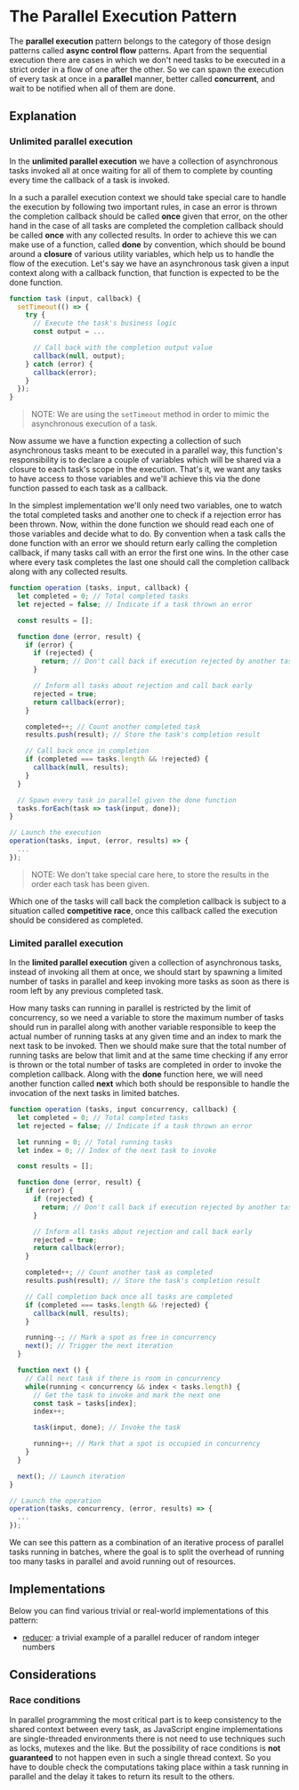 # The Parallel Execution Pattern #

The **parallel execution** pattern belongs to the category of those design patterns called **async control flow** patterns. Apart from the sequential execution there are cases in which we don't need tasks to be executed in a strict order in a flow of one after the other. So we can spawn the execution of every task at once in a **parallel** manner, better called **concurrent**, and wait to be notified when all of them are done.

## Explanation ##

### Unlimited parallel execution ###

In the **unlimited parallel execution** we have a collection of asynchronous tasks invoked all at once waiting for all of them to complete by counting every time the callback of a task is invoked.

In a such a parallel execution context we should take special care to handle the execution by following two important rules, in case an error is thrown the completion callback should be called **once** given that error, on the other hand in the case of all tasks are completed the completion callback should be called **once** with any collected results. In order to achieve this we can make use of a function, called **done** by convention, which should be bound around a **closure** of various utility variables, which help us to handle the flow of the execution. Let's say we have an asynchronous task given a input context along with a callback function, that function is expected to be the done function.

```javascript
function task (input, callback) {
  setTimeout(() => {
    try {
      // Execute the task's business logic
      const output = ...

      // Call back with the completion output value
      callback(null, output);
    } catch (error) {
      callback(error);
    }
  });
}
```

> NOTE: We are using the `setTimeout` method in order to mimic the asynchronous execution of a task.

Now assume we have a function expecting a collection of such asynchronous tasks meant to be executed in a parallel way, this function's responsibility is to declare a couple of variables which will be shared via a closure to each task's scope in the execution. That's it, we want any tasks to have access to those variables and we'll achieve this via the done function passed to each task as a callback.

In the simplest implementation we'll only need two variables, one to watch the total completed tasks and another one to check if a rejection error has been thrown. Now, within the done function we should read each one of those variables and decide what to do. By convention when a task calls the done function with an error we should return early calling the completion callback, if many tasks call with an error the first one wins. In the other case where every task completes the last one should call the completion callback along with any collected results.

```javascript
function operation (tasks, input, callback) {
  let completed = 0; // Total completed tasks
  let rejected = false; // Indicate if a task thrown an error

  const results = [];

  function done (error, result) {
    if (error) {
      if (rejected) {
        return; // Don't call back if execution rejected by another task
      }

      // Inform all tasks about rejection and call back early
      rejected = true;
      return callback(error);
    }

    completed++; // Count another completed task
    results.push(result); // Store the task's completion result

    // Call back once in completion
    if (completed === tasks.length && !rejected) {
      callback(null, results);
    }
  }

  // Spawn every task in parallel given the done function
  tasks.forEach(task => task(input, done));
}

// Launch the execution
operation(tasks, input, (error, results) => {
  ...
});
```

> NOTE: We don't take special care here, to store the results in the order each task has been given.

Which one of the tasks will call back the completion callback is subject to a situation called **competitive race**, once this callback called the execution should be considered as completed.

### Limited parallel execution ###

In the **limited parallel execution** given a collection of asynchronous tasks, instead of invoking all them at once, we should start by spawning a limited number of tasks in parallel and keep invoking more tasks as soon as there is room left by any previous completed task.

How many tasks can running in parallel is restricted by the limit of concurrency, so we need a variable to store the maximum number of tasks should run in parallel along with another variable responsible to keep the actual number of running tasks at any given time and an index to mark the next task to be invoked. Then we should make sure that the total number of running tasks are below that limit and at the same time checking if any error is thrown or the total number of tasks are completed in order to invoke the completion callback. Along with the **done** function here, we will need another function called **next** which both should be responsible to handle the invocation of the next tasks in limited batches.

```javascript
function operation (tasks, input concurrency, callback) {
  let completed = 0; // Total completed tasks
  let rejected = false; // Indicate if a task thrown an error

  let running = 0; // Total running tasks
  let index = 0; // Index of the next task to invoke

  const results = [];

  function done (error, result) {
    if (error) {
      if (rejected) {
        return; // Don't call back if execution rejected by another task
      }

      // Inform all tasks about rejection and call back early
      rejected = true;
      return callback(error);
    }

    completed++; // Count another task as completed
    results.push(result); // Store the task's completion result

    // Call completion back once all tasks are completed
    if (completed === tasks.length && !rejected) {
      callback(null, results);
    }

    running--; // Mark a spot as free in concurrency
    next(); // Trigger the next iteration
  }

  function next () {
    // Call next task if there is room in concurrency
    while(running < concurrency && index < tasks.length) {
      // Get the task to invoke and mark the next one
      const task = tasks[index];
      index++;

      task(input, done); // Invoke the task

      running++; // Mark that a spot is occupied in concurrency
    }
  }

  next(); // Launch iteration
}

// Launch the operation
operation(tasks, concurrency, (error, results) => {
  ...
});
```

We can see this pattern as a combination of an iterative process of parallel tasks running in batches, where the goal is to split the overhead of running too many tasks in parallel and avoid running out of resources.

## Implementations ##

Below you can find various trivial or real-world implementations of this pattern:

* [reducer](reducer.js): a trivial example of a parallel reducer of random integer numbers

## Considerations ##

### Race conditions ###

In parallel programming the most critical part is to keep consistency to the shared context between every task, as JavaScript engine implementations are single-threaded environments there is not need to use techniques such as locks, mutexes and the like. But the possibility of race conditions is **not guaranteed** to not happen even in such a single thread context. So you have to double check the computations taking place within a task running in parallel and the delay it takes to return its result to the others.